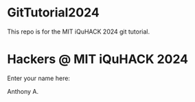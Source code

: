 # GitTutorial2024
This repo is for the MIT iQuHACK 2024 git tutorial. 

# Hackers @ MIT iQuHACK 2024 

Enter your name here:

Anthony A.